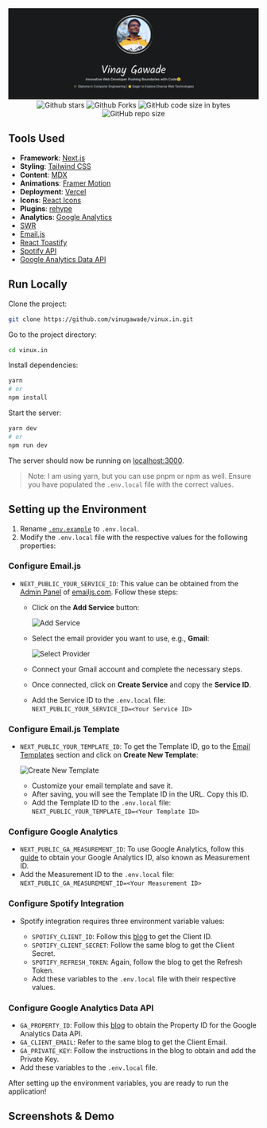 <div align="center">
  <img src="public/screenshots/Banner.png" alt="Cover">
  <br>
  <img src="https://img.shields.io/github/stars/vinugawade/vinux.in?style=flat-square" alt="Github stars">
  <img src="https://img.shields.io/github/forks/vinugawade/vinux.in?style=flat-square" alt="Github Forks">
  <img src="https://img.shields.io/github/languages/code-size/vinugawade/vinux.in?style=flat-square" alt="GitHub code size in bytes">
  <img src="https://img.shields.io/github/repo-size/vinugawade/vinux.in?style=flat-square" alt="GitHub repo size">
</div>

## Tools Used

* **Framework**: [Next.js](https://nextjs.org)
* **Styling**: [Tailwind CSS](https://tailwindcss.com)
* **Content**: [MDX](https://github.com/mdx-js/mdx)
* **Animations**: [Framer Motion](https://framer.com/motion)
* **Deployment**: [Vercel](https://vercel.com)
* **Icons**: [React Icons](https://react-icons.github.io/react-icons)
* **Plugins**: [rehype](https://github.com/rehypejs/rehype)
* **Analytics**: [Google Analytics](https://analytics.google.com/analytics/web)
* [SWR](https://swr.vercel.app)
* [Email.js](https://www.emailjs.com)
* [React Toastify](https://github.com/fkhadra/react-toastify)
* [Spotify API](https://developer.spotify.com/documentation/web-api)
* [Google Analytics Data API](https://developers.google.com/analytics/devguides/reporting/data/v1)

## Run Locally

Clone the project:

```bash
git clone https://github.com/vinugawade/vinux.in.git
```

Go to the project directory:

```bash
cd vinux.in
```

Install dependencies:

```bash
yarn
# or
npm install
```

Start the server:

```bash
yarn dev
# or
npm run dev
```

The server should now be running on [localhost:3000](http://localhost:3000).

> Note: I am using yarn, but you can use pnpm or npm as well. Ensure you have populated the `.env.local` file with the correct values.

## Setting up the Environment

1. Rename [`.env.example`](/.env.example) to `.env.local`.
2. Modify the `.env.local` file with the respective values for the following properties:

### Configure Email.js

* `NEXT_PUBLIC_YOUR_SERVICE_ID`: This value can be obtained from the [Admin Panel](https://dashboard.emailjs.com/admin) of [emailjs.com](https://emailjs.com). Follow these steps:

  * Click on the **Add Service** button:

     ![Add Service](https://i.imgur.com/bK5wzkD.png)

  * Select the email provider you want to use, e.g., **Gmail**:

     ![Select Provider](https://i.imgur.com/zTrFCNJ.png)

  * Connect your Gmail account and complete the necessary steps.
  * Once connected, click on **Create Service** and copy the **Service ID**.
  * Add the Service ID to the `.env.local` file: `NEXT_PUBLIC_YOUR_SERVICE_ID=<Your Service ID>`

### Configure Email.js Template

* `NEXT_PUBLIC_YOUR_TEMPLATE_ID`: To get the Template ID, go to the [Email Templates](https://dashboard.emailjs.com/admin/templates) section and click on **Create New Template**:

   ![Create New Template](https://i.imgur.com/TQLrQuz.png)

  * Customize your email template and save it.
  * After saving, you will see the Template ID in the URL. Copy this ID.
  * Add the Template ID to the `.env.local` file: `NEXT_PUBLIC_YOUR_TEMPLATE_ID=<Your Template ID>`

### Configure Google Analytics

* `NEXT_PUBLIC_GA_MEASUREMENT_ID`: To use Google Analytics, follow this [guide](https://support.google.com/analytics/answer/9539598?hl=en) to obtain your Google Analytics ID, also known as Measurement ID.
* Add the Measurement ID to the `.env.local` file: `NEXT_PUBLIC_GA_MEASUREMENT_ID=<Your Measurement ID>`

### Configure Spotify Integration

* Spotify integration requires three environment variable values:

  * `SPOTIFY_CLIENT_ID`: Follow this [blog](https://j471n.in/blogs/spotify-api-nextjs) to get the Client ID.
  * `SPOTIFY_CLIENT_SECRET`: Follow the same blog to get the Client Secret.
  * `SPOTIFY_REFRESH_TOKEN`: Again, follow the blog to get the Refresh Token.
  * Add these variables to the `.env.local` file with their respective values.

### Configure Google Analytics Data API

* `GA_PROPERTY_ID`: Follow this [blog](https://j471n.in/blogs/google-analytics-data-api) to obtain the Property ID for the Google Analytics Data API.
* `GA_CLIENT_EMAIL`: Refer to the same blog to get the Client Email.
* `GA_PRIVATE_KEY`: Follow the instructions in the blog to obtain and add the Private Key.
* Add these variables to the `.env.local` file.

After setting up the environment variables, you are ready to run the application!

## Screenshots & Demo
